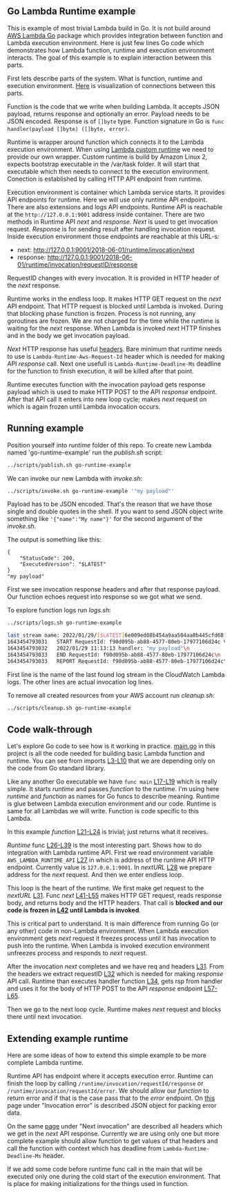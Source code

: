 <!--
most trivial lambda runtime

What is Lambda runtime?

Whay is that ineteresting?

How it works?
- next is blocking call, your Lambd is frozen on the next call

https://docs.aws.amazon.com/lambda/latest/dg/runtimes-api.html



salje i druge headere
https://docs.aws.amazon.com/lambda/latest/dg/runtimes-api.html
najvazniji koji bi trebalo obraditi 
Lambda-Runtime-Deadline-Ms 


za vjezbu moze napisati hendlanje error a 
kada callback vrati error
-->


## Go Lambda Runtime example

This is example of most trivial Lambda build in Go. It is not build around [AWS Lambda Go](https://github.com/aws/aws-lambda-go/tree/0462b0000e7468bdc8a9c456273c1551fab284aa) package which provides integration between function and Lambda execution environment. Here is just few lines Go code which demonstrates how Lambda function, runtime and execution environment interacts. The goal of this example is to explain interaction between this parts. 

First lets describe parts of the system. What is function, runtime and execution environment.
[Here](https://docs.aws.amazon.com/lambda/latest/dg/runtimes-context.html) is visualization of connections between this parts.

Function is the code that we write when building Lambda. It accepts JSON payload, returns response and optionally an error. Payload needs to be JSON encoded. Response is of `[]byte` type. Function signature in Go is `func handler(payload []byte) ([]byte, error)`.

Runtime is wrapper around function which connects it to the Lambda execution environment. When using [Lambda custom runtime](https://docs.aws.amazon.com/lambda/latest/dg/runtimes-custom.html) we need to provide our own wrapper. Custom runtime is build by Amazon Linux 2, expects bootstrap executable in the /var/task folder. It will start that executable which then needs to connect to the execution environment. Conection is established by calling HTTP API endpoint from runtime.   

Execution environment is container which Lambda service starts. It provides API endpoints for runtime. Here we will use only runtime API endpoint. There are also extensions and logs API endpoints. Runtime API is reachable at the `http://127.0.0.1:9001` address inside container. There are two methods in Runtime API *next* and *response*. *Next* is used to get invocation request. *Response* is for sending result after handling invocation request. Inside execution environment those endpoints are reachable at this URL-s:
* next: http://127.0.0.1:9001/2018-06-01/runtime/invocation/next
* response: http://127.0.0.1:9001/2018-06-01/runtime/invocation/requestID/response

RequestID changes with every invocation. It is provided in HTTP header of the *next* response. 

Runtime works in the endless loop. It makes HTTP GET request on the *next* API endpoint. That HTTP request is blocked until Lambda is invoked. During that blocking phase function is frozen. Process is not running, any goroutines are frozen. We are not charged for the time while the runtime is waiting for the *next* response. When Lambda is invoked *next* HTTP finishes and in the body we get invocation payload.

*Next* HTTP response has useful [headers](https://docs.aws.amazon.com/lambda/latest/dg/runtimes-api.html). Bare minimum that runtime needs to use is `Lambda-Runtime-Aws-Request-Id` header which is needed for making API *response* call. Next one usefull is `Lambda-Runtime-Deadline-Ms` deadline for the function to finish execution, it will be killed after that point.

Runtime executes function with the invocation payload gets response payload which is used to make HTTP POST to the API *response* endpoint. After that API call it enters into new loop cycle; makes *next* request on which is again frozen until Lambda invocation occurs.

## Running example

Position yourself into _runtime_ folder of this repo. To create new Lambda named 'go-runtime-example' run the *publish.sh* script: 
``` sh
../scripts/publish.sh go-runtime-example
```

We can invoke our new Lambda with _invoke.sh_:

``` sh
../scripts/invoke.sh go-runtime-example '"my payload"'
``` 
Payload has to be JSON encoded. That's the reason that we have those single and double quotes in the shell. If you want to send JSON object write something like `'{"name":"My name"}'` for the second argument of the *invoke.sh*.

The output is something like this:

``` 
{
    "StatusCode": 200,
    "ExecutedVersion": "$LATEST"
}
"my payload"
``` 
First we see invocation response headers and after that response payload. Our function echoes request into response so we got what we send.

To explore function logs run *logs.sh*:

``` sh
../scripts/logs.sh go-runtime-example
```

``` sh
last stream name: 2022/01/29/[$LATEST]6e009ed08b454a9aa504aa8b445cfd68
1643454793031	START RequestId: f90d095b-ab88-4577-80eb-17977106d24c Version: $LATEST\n
1643454793032	2022/01/29 11:13:13 handler: "my payload"\n
1643454793033	END RequestId: f90d095b-ab88-4577-80eb-17977106d24c\n
1643454793033	REPORT RequestId: f90d095b-ab88-4577-80eb-17977106d24c\tDuration: 1.22 ms\tBilled Duration: 37 ms\tMemory Size: 128 MB\tMax Memory Used: 15 MB\tInit Duration: 34.80 ms\t\n
``` 

First line is the name of the last found log stream in the CloudWatch Lambda logs. The other lines are actual invocation log lines. 


To remove all created resources from your AWS account run *cleanup.sh*:

``` sh
../scripts/cleanup.sh go-runtime-example
``` 

## Code walk-through

Let's explore Go code to see how is it working in practice. [main.go](main.go) in this project is all the code needed for building basic Lambda function and runtime. You can see from imports [L3-L10](main.go#L3-L10) that we are depending only on the code from Go standard library.

Like any another Go executable we have `func main` [L17-L19](main.go#L17-L19) which is really simple. It starts *runtime* and passes *function* to the runtime. I'm using here *runtime* and *function* as names for Go funcs to describe meaning. Runtime is glue between Lambda execution environment and our code. Runtime is same for all Lambdas we will write. Function is code specific to this Lambda. 

In this example *function* [L21-L24](main.go#L21-L24) is trivial; just returns what it receives. 

*Runtime* func [L26-L39](main.go#L26-L39) is the most interesting part. Shows how to do integration with Lambda runtime API. First we read environment variable `AWS_LAMBDA_RUNTIME_API` [L27](main.go#L27) in which is address of the runtime API HTTP endpoint. Currently value is `127.0.0.1:9001`. In _nextURL_ [L28](main.go#L28) we prepare address for the *next* request. And then we enter endless loop. 

This loop is the heart of the runtime. We first make get request to the *nextURL* [L31](main.go#L31). Func *next* [L41-L55](main.go#L41-L55) makes HTTP GET request, reads response body, and returns body and the HTTP headers. That call is **blocked and our code is frozen in [L42](main.go#L42) until Lambda is invoked**. 

This is critical part to understand. It is main difference from running Go (or any other) code in non-Lambda environment. When Lambda execution environment gets *next* request it freezes process until it has invocation to push into the runtime. When Lambda is invoked execution environment unfreezes process and responds to *next* request. 

After the invocation *next* completes and we have req and headers [L31](main.go#L31). From the headers we extract requestID [L32](main.go#L32) which is needed for making *response* API call. Runtime than executes handler function [L34](main.go#L34), gets rsp from handler and uses it for the body of HTTP POST to the API *response* endpoint [L57-L65](main.go#L57-L65). 

Then we go to the next loop cycle. Runtime makes *next* request and blocks there until next invocation. 

## Extending example runtime

Here are some ideas of how to extend this simple example to be more complete Lambda runtime. 

Runtime API has endpoint where it accepts execution error. Runtime can finish the loop by calling `/runtime/invocation/requestId/response` or `/runtime/invocation/requestId/error`. We should allow our *function* to return error and if that is the case pass that to the *error* endpoint. On [this](https://docs.aws.amazon.com/lambda/latest/dg/runtimes-api.html) page under "Invocation error" is described JSON object for packing error data.

On the same [page](https://docs.aws.amazon.com/lambda/latest/dg/runtimes-api.html) under "Next invocation" are described all headers which we get in the *next* API response. Currently we are using only one but more complete example should allow function to get values of that headers and call the function with context which has deadline from `Lambda-Runtime-Deadline-Ms` header.

If we add some code before runtime func call in the main that will be executed only one during the cold start of the execution environment. That is place for making initializations for the things used in function.

